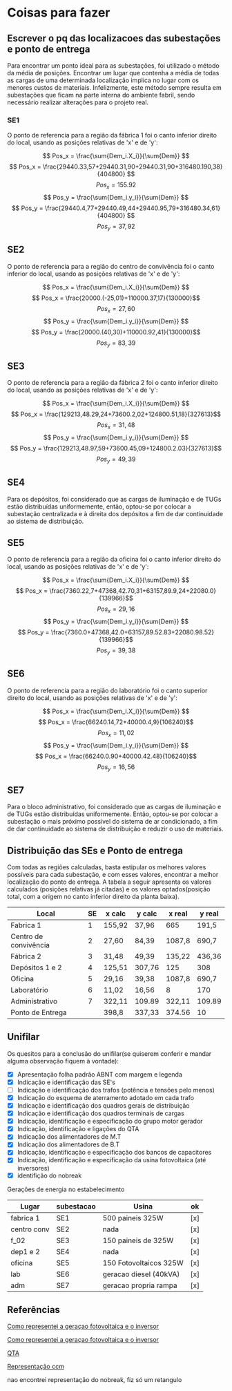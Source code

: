 # Coisas para fazer 

## Escrever o pq das localizacoes das subestações e ponto de entrega

Para encontrar um ponto ideal para as subestações, foi utilizado o método da média de posições. Encontrar um lugar que contenha a média de todas as cargas de uma determinada localização implica no lugar com os menores custos de materiais. Infelizmente, este método sempre resulta em subestações que ficam na parte interna do ambiente fabril, sendo necessário realizar alterações para o projeto real.

### SE1

O ponto de referencia para a região da fábrica 1 foi o canto inferior direito do local, usando as posições relativas de 'x' e de 'y':

$$ Pos_x = \frac{\sum{Dem_i.X_i}}{\sum{Dem}} $$
$$ Pos_x = \frac{29440.33,57+29440.31,90+29440.31,90+316480.190,38}{404800} $$
$$ Pos_x = 155.92 $$
$$ Pos_y = \frac{\sum{Dem_i.y_i}}{\sum{Dem}} $$
$$ Pos_y = \frac{29440.4,77+29440.49,44+29440.95,79+316480.34,61}{404800} $$
$$ Pos_y = 37,92 $$

## SE2

O ponto de referencia para a região do centro de convivência foi o canto inferior do local, usando as posições relativas de 'x' e de 'y':

$$ Pos_x = \frac{\sum{Dem_i.X_i}}{\sum{Dem}} $$
$$ Pos_x = \frac{20000.(-25,01)+110000.37,17}{130000}$$
$$ Pos_x = 27,60 $$
$$ Pos_y = \frac{\sum{Dem_i.y_i}}{\sum{Dem}} $$
$$ Pos_y = \frac{20000.(40,30)+110000.92,41}{130000}$$
$$ Pos_y = 83,39 $$

## SE3

O ponto de referencia para a região da fábrica 2 foi o canto inferior direito do local, usando as posições relativas de 'x' e de 'y':

$$ Pos_x = \frac{\sum{Dem_i.X_i}}{\sum{Dem}} $$
$$ Pos_x = \frac{129213,48.29,24+73600.2,02+124800.51,18}{327613}$$
$$ Pos_x = 31,48 $$
$$ Pos_y = \frac{\sum{Dem_i.y_i}}{\sum{Dem}} $$
$$ Pos_y = \frac{129213,48.97,59+73600.45,09+124800.2.03}{327613}$$
$$ Pos_y = 49,39 $$

## SE4

Para os depósitos, foi considerado que as cargas de iluminação e de TUGs estão distribuídas uniformemente, então, optou-se por colocar a subestação centralizada e à direita dos depósitos a fim de dar continuidade ao sistema de distribuição.

## SE5

O ponto de referencia para a região da oficina foi o canto inferior direito do local, usando as posições relativas de 'x' e de 'y':

$$ Pos_x = \frac{\sum{Dem_i.X_i}}{\sum{Dem}} $$
$$ Pos_x = \frac{7360.22,7+47368,42.70,31+63157,89.9,24+22080.0}{139966}$$
$$ Pos_x = 29,16 $$
$$ Pos_y = \frac{\sum{Dem_i.y_i}}{\sum{Dem}} $$
$$ Pos_y = \frac{7360.0+47368,42.0+63157,89.52.83+22080.98.52}{139966}$$
$$ Pos_y = 39,38 $$

## SE6

O ponto de referencia para a região do laboratório foi o canto superior direito do local, usando as posições relativas de 'x' e de 'y':

$$ Pos_x = \frac{\sum{Dem_i.X_i}}{\sum{Dem}} $$
$$ Pos_x = \frac{66240.14,72+40000.4,9}{106240}$$
$$ Pos_x = 11,02 $$
$$ Pos_y = \frac{\sum{Dem_i.y_i}}{\sum{Dem}} $$
$$ Pos_x = \frac{66240.0.90+40000.42.48}{106240}$$
$$ Pos_y = 16,56 $$

## SE7

Para o bloco administrativo, foi considerado que as cargas de iluminação e de TUGs estão distribuídas uniformemente. Então, optou-se por colocar a subestação o mais próximo possível do sistema de ar condicionado, a fim de dar continuidade ao sistema de distribuição e reduzir o uso de materiais.

## Distribuição das SEs e Ponto de entrega

Com todas as regiões calculadas, basta estipular os melhores valores possíveis para cada subestação, e com esses valores, encontrar a melhor localização do ponto de entrega. A tabela a seguir apresenta os valores calculados (posições relativas já citadas) e os valores optados(posição total, com a origem no canto inferior direito da planta baixa).

| Local                 | SE | x calc | y calc | x real | y real |
|-----------------------|----|--------|--------|--------|--------|
| Fabrica 1             | 1  | 155,92 | 37,96  | 665    | 191,5  |
| Centro de convivência | 2  | 27,60  | 84,39  | 1087,8 | 690,7  |
| Fábrica 2             | 3  | 31,48  | 49,39  | 135,22 | 436,36 |
| Depósitos 1 e 2       | 4  | 125,51 | 307,76 | 125    | 308    |
| Oficina               | 5  | 29,16  | 39,38  | 1087,8 | 690,7  |
| Laboratório           | 6  | 11,02  | 16,56  | 8      | 170    |
| Administrativo        | 7  | 322,11 | 109.89 | 322,11 | 109.89 |
| Ponto de Entrega      |    | 398,8  | 337,33 | 374.56 | 10     |





## Unifilar

Os quesitos para a conclusão do unifilar(se quiserem conferir e mandar alguma observação fiquem à vontade):

- [x] Apresentação folha padrão ABNT com margem e legenda
- [x] Indicação e identificação das SE's
- [ ] Indicação e identificação dos trafos (potência e tensões pelo menos)
- [x] Indicação do esquema de aterramento adotado em cada trafo
- [x] Indicação e identificação dos quadros gerais de distribuição
- [x] Indicação e identificação dos quadros terminais de cargas
- [x] Indicação, identificação e especificação do grupo motor gerador
- [x] Indicação, identificação e ligações do QTA
- [x] Indicação dos alimentadores de M.T
- [x] Indicação dos alimentadores de B.T
- [x] Indicação, identificação e especificação dos bancos de capacitores
- [x] Indicação, identificação e especificação da usina fotovoltaica (até inversores)
- [x] identifição do nobreak

Gerações de energia no estabelecimento

| Lugar       | subestacao | Usina                  | ok  |
|-------------|------------|------------------------|-----|
| fabrica 1   | SE1        | 500 paineis 325W       | [x] |
| centro conv | SE2        | nada                   | [x] |
| f_02        | SE3        | 150 paineis de 325W    | [x] |
| dep1 e 2    | SE4        | nada                   | [x] |
| oficina     | SE5        | 150 Fotovoltaicos 325W | [x] |
| lab         | SE6        | geracao diesel (40kVA) | [x] |
| adm         | SE7        | geracao propria rampa  | [x] |




## Referências

[Como representei a geraçao fotovoltaica e o inversor](https://maisengenharia.altoqi.com.br/wp-content/uploads/2016/05/energia-fotovoltaica-4.jpg)

[Como representei a geraçao fotovoltaica e o inversor](http://www.cemig.com.br/pt-br/atendimento/corporativo/PublishingImages/0DUB_Diagrama_Unifilar_Basico.PNG)

[QTA](http://www.naganoprodutos.com.br/novosite/upload/download/1483.pdf)

[Representação ccm](https://www.estudegratis.com.br/images/questoes/1d179d876db8dcc35264.gif)

nao encontrei representação do nobreak, fiz só um retangulo




